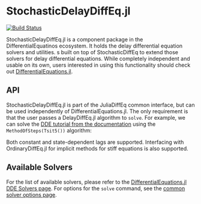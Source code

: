 # StochasticDelayDiffEq.jl

[![Build Status](https://travis-ci.org/JuliaDiffEq/StochasticDelayDiffEq.jl.svg?branch=master)](https://travis-ci.org/JuliaDiffEq/StochasticDelayDiffEq.jl)

StochasticDelayDiffEq.jl is a component package in the DifferentialEquatinos ecosystem.
It holds the delay differential equation solvers and utilities.
s built on top of StochasticDiffEq to extend those solvers for delay differential equations. While completely independent and usable on its own, users interested in using this functionality should check out [DifferentialEquations.jl](https://github.com/JuliaDiffEq/DifferentialEquations.jl).

## API

StochasticDelayDiffEq.jl is part of the JuliaDiffEq common interface, but can be used independently of DifferentialEquations.jl. The only requirement is that the user passes a DelayDiffEq.jl algorithm to `solve`. For example, we can solve the [DDE tutorial from the documentation](http://docs.juliadiffeq.org/latest/tutorials/dde_example.html) using the `MethodOfSteps(Tsit5())` algorithm:


Both constant and state-dependent lags are supported. Interfacing with OrdinaryDiffEq.jl for implicit methods for stiff equations is also supported.

## Available Solvers

For the list of available solvers, please refer to the [DifferentialEquations.jl DDE Solvers page](http://docs.juliadiffeq.org/latest/solvers/dde_solve.html). For options for the `solve` command, see the [common solver options page](http://docs.juliadiffeq.org/latest/basics/common_solver_opts.html).
